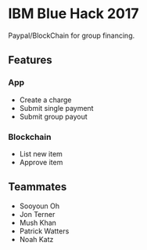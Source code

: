 # IBM Blue Hack 2017 

Paypal/BlockChain for group financing.

## Features 
### App
- Create a charge
- Submit single payment
- Submit group payout
### Blockchain
- List new item
- Approve item 

## Teammates
- Sooyoun Oh
- Jon Terner
- Mush Khan
- Patrick Watters
- Noah Katz

